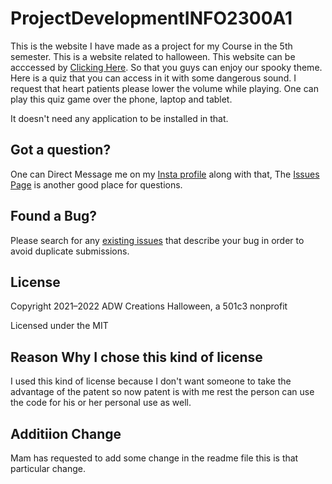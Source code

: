 # ProjectDevelopmentINFO2300A1
This is the website I have made as a project for my Course in the 5th semester. This is a website related to halloween.
This website can be acccessed by [Clicking Here](https://aakashdeepwahi.github.io/ProjectDevelopmentINFO2300A1). So that you guys can enjoy our spooky theme. Here is a quiz that you can access in it with some dangerous sound. I request that heart patients please lower the volume while playing. One can play this quiz game over the phone, laptop and tablet.

It doesn't need any application to be installed in that.


## Got a question?

One can Direct Message me on my [Insta profile](https://www.instagram.com/) along with that, The [Issues Page](https://github.com/aakashdeepwahi/ProjectDevelopmentINFO2300A1/issues) is another good place for questions.

## Found a Bug?

Please search for any [existing issues](https://github.com/aakashdeepwahi/ProjectDevelopmentINFO2300A1/issues) that describe your bug in order to avoid duplicate submissions.



## License

Copyright 2021–2022 ADW Creations Halloween, a 501c3 nonprofit

Licensed under the MIT 

## Reason Why I chose this kind of license
I used this kind of license because I don't want someone to take the advantage of the patent so now patent is with me rest the person can use the code for his or her personal use as well. 




## Additiion Change 
Mam has requested to add some change in the readme file this is that particular change. 
